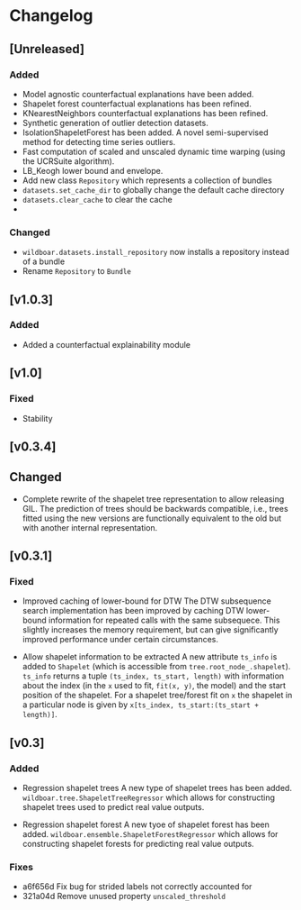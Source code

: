 # Changelog

## [Unreleased]

### Added
* Model agnostic counterfactual explanations have been added.
* Shapelet forest counterfactual explanations has been refined.
* KNearestNeighbors counterfactual explanations has been refined.
* Synthetic generation of outlier detection datasets.
* IsolationShapeletForest has been added. A novel semi-supervised method for detecting
  time series outliers.
* Fast computation of scaled and unscaled dynamic time warping (using the UCRSuite algorithm).
* LB_Keogh lower bound and envelope.
* Add new class `Repository` which represents a collection of bundles
* `datasets.set_cache_dir` to globally change the default cache directory
* `datasets.clear_cache` to clear the cache
*

### Changed

* `wildboar.datasets.install_repository` now installs a repository instead of a bundle
* Rename `Repository` to `Bundle`

## [v1.0.3]

### Added

* Added a counterfactual explainability module

## [v1.0]

### Fixed

* Stability

## [v0.3.4]

## Changed

* Complete rewrite of the shapelet tree representation to allow releasing GIL.
  The prediction of trees should be backwards compatible, i.e., trees fitted using
  the new versions are functionally equivalent to the old but with another internal
  representation.

## [v0.3.1]

### Fixed

* Improved caching of lower-bound for DTW 
  The DTW subsequence search implementation has been improved by caching
  DTW lower-bound information for repeated calls with the same
  subsequece. This slightly increases the memory requirement, but can
  give significantly improved performance under certain circumstances.
 
* Allow shapelet information to be extracted 
  A new attribute `ts_info` is added to `Shapelet` (which is accessible 
  from `tree.root_node_.shapelet`). `ts_info` returns a tuple
  `(ts_index, ts_start, length)` with information about the index (in 
  the `x` used to fit, `fit(x, y)`, the model) and the start position of 
  the shapelet. For a shapelet tree/forest fit on `x` the shapelet in a 
  particular node is given by `x[ts_index, ts_start:(ts_start + length)]`.
  
## [v0.3]

### Added
* Regression shapelet trees 
  A new type of shapelet trees has been added. 
  `wildboar.tree.ShapeletTreeRegressor` which allows for constructing shapelet
  trees used to predict real value outputs.

* Regression shapelet forest
  A new tyoe of shapelet forest has been added. 
  `wildboar.ensemble.ShapeletForestRegressor` which allows for constructing
  shapelet forests for predicting real value outputs.

### Fixes

 * a6f656d Fix bug for strided labels not correctly accounted for
 * 321a04d Remove unused property `unscaled_threshold`
